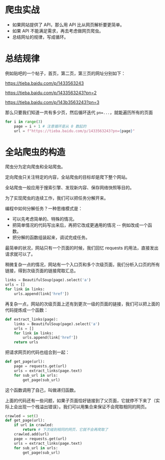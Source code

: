# 爬虫实战

- 如果网站提供了 API，那么用 API 比从网页解析要更简单。
- 如果 API 不能满足需求，再去考虑做网页爬虫。
- 总结网址的规律，写成循环。

# 总结规律

例如贴吧的一个帖子，首页，第二页，第三页的网址分别如下：

https://tieba.baidu.com/p/1433563243

https://tieba.baidu.com/p/1433563243?pn=2

https://tieba.baidu.com/p/143b3563243?pn=3

那么只要我们知道一共有多少页，然后循环迭代 `pn=...`，就能遍历所有的页面

```python
for i in range(3)
    page = i + 1 # 注意循环是从 0 数起的
    url = f"https://tieba.baidu.com/p/1433563243?pn={page}"
```

# 全站爬虫的构造

爬虫分为定向爬虫和全站爬虫。

定向爬虫只关注特定的内容，全站爬虫的目标却是爬下整个网站。

全站爬虫一般应用于搜索引擎、发现新内容、保存网络快照等目的。

为了实现爬虫的连续工作，我们可以把任务分解开来。

编程中如何分解任务？一种思维模式是：

- 可以先考虑简单的、特殊的情况。
- 把简单情况的代码写出来后，再把它改成更通用的情况 -- 例如改成一个函数。
- 把分解的函数组装起来，调试完成任务。

最简单的状况，网站只有一个页面的时候，我们回忆 requests 的用法，直接发出请求就可以了。

稍微复杂一点的情况，网站有一个入口页和多个次级页面，我们分析入口页的所有链接，得到次级页面的链接爬取汇总。

```python
links = BeautifulSoup(page).select('a')
urls = []
for link in links:
    urls.append(link['href'])
```

再复杂一点，网站的次级页面上还有到更次一级的页面的链接，我们可以把上面的代码提炼成一个函数：

```python
def extract_links(page):
    links = BeautifulSoup(page).select('a')
    urls = []
    for link in links:
        urls.append(link['href'])
    return urls
```

把请求网页的代码也组合到一起：

```python
def get_page(url):
    page = requests.get(url)
    urls = extract_links(page.text)
    for sub_url in urls:
        get_page(sub_url)
```

这个函数调用了自己，叫做递归函数。

上面的代码还有一些问题，如果子页面恰好链接到了父页面，它就停不下来了（实际上会出现一个栈溢出错误）。我们可以用集合来保证不会爬取相同的网页。

```python
crawled = set()
def get_page(url):
    if url in crawled:
        return # 下次碰到相同的网页，它就不会再爬取了
    crawled.add(url)
    page = requests.get(url)
    urls = extract_links(page.text)
    for sub_url in urls:
        get_page(sub_url)
```
